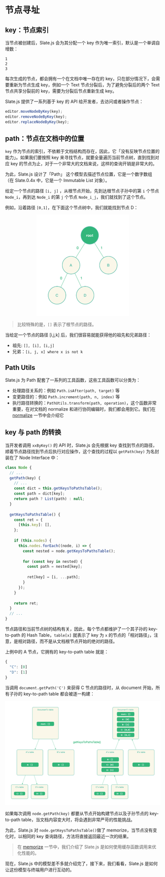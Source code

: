 # 节点寻址

## key：节点索引

当节点被创建后，Slate.js 会为其分配一个 key 作为唯一索引，默认是一个单调自增数：

```
1
2
3
```

每次生成的节点，都会拥有一个在文档中唯一存在的 key，只在部分情况下，会需要重新为节点生成 key，例如一个 Text 节点分裂后，为了避免分裂后的两个 Text 节点共享分裂前的 key，需要为分裂后节点重新生成 key。

Slate.js 提供了一系列基于 key 的 API 给开发者，去访问或者操作节点：

```js
editor.moveNodeByKey(key);
editor.removeNodeByKey(key);
editor.replaceNodeByKey(key);
```

## path：节点在文档中的位置

`key` 作为节点的索引，不依赖于文档结构而存在，因此，它「没有反映节点位置的能力」。如果我们要按照 key 来寻找节点，就要全量遍历当前节点树，直到找到对应 key 的节点为止，对于一个非常大的文档来说，这样的查询开销是非常大的。

为此，Slate.js 设计了「Path」 这个模型去描述节点位置，它是一个数字数组（在 Slate.0.4x 中，它是一个 Immutable List 对象）。

给定一个节点的路径 `[i, j]` ，从根节点开始，先到达根节点子孙中的第 `i` 个节点 `Node_i`，再到达 `Node_i` 的第 `j` 个节点 `Node_i_j`，我们就找到了这个节点。

例如，沿着路径 `[0,1]`，在下面这个节点树中，我们就能找到节点 D：

<p align="center">
	<img src="./statics/slate-path-demo.png" width="300" />
</p>

> 比较特殊的是，`[]` 表示了根节点的路径。

当给定一个节点的路径 [i,j,k] 后，我们很容易就能获得他的祖先和兄弟路径：

- 祖先: `[], [i], [i,j]`
- 兄弟：`[i, j, x] where x is not k`

## Path Utils

Slate.js 为 Path 配套了一系列的工具函数，这些工具函数可以分类为：

- 处理路径关系的：例如 `Path.isAfter(path, target)` 等
- 变更路径的：例如 `Path.increment(path, n, index)` 等
- 执行路径转换的：`PathUtils.transform(path, operation)`，这个函数非常重要，在对文档的 normalize 和进行协同编辑时，我们都会用到它。我们在 [normalize](./normalize.md) 一节中会介绍它

## key 与 path 的转换

当开发者调用 `xxByKey()` 的 API 时，Slate.js 会先根据 key 查找到节点的路径，顺着节点路径找到节点后执行对应操作，这个查找的过程以 `getPath(key)` 为名封装在了 Node Interface 中：

```js
class Node {
  // ...
  getPath(key) {
    // ...
    const dict = this.getKeysToPathsTable();
    const path = dict[key];
    return path ? List(path) : null;
  }

  getKeysToPathsTable() {
    const ret = {
      [this.key]: [],
    };

    if (this.nodes) {
      this.nodes.forEach((node, i) => {
        const nested = node.getKeysToPathsTable();

        for (const key in nested) {
          const path = nested[key];

          ret[key] = [i, ...path];
        }
      });
    }

    return ret;
  }
  // ...
}
```

节点路径和当前节点树的结构有关，因此，每个节点都维护了一个其子孙的 key-to-path 的 Hash Table，`table[x]` 就表示了 key 为 `x` 的节点的「相对路径」，注意，是相对路径，而不是从文档根节点开始的绝对的路径。

上例中的 A 节点，它拥有的 key-to-path table 就是：

```js
{
  "C": [0]
  "D": [1]
}
```

当调用 `document.getPath('C')` 来获得 C 节点的路径时，从 document 开始，所有子孙的 key-to-path table 都会被逐一构建：

<p align="center">
	<img src="./statics/get-keys-to-paths-table.png" />
</p>

如果每次调用 `node.getPath(key)` 都要从节点开始构建节点以及子孙节点的 key-to-path table，当文档内容变大时，将会遇到非常严苛的性能挑战。

为此，Slate.js 对 `node.getKeysToPathsTable()`做了 memorize，当节点没有变化时，以相同的 key 查询路径，方法将直接返回最近一次的结果。

> 在 [memorize](./memozie.md) 一节中，我们介绍了 Slate.js 是如何使用缓存函数调用来优化性能的。

现在，Slate.js 中的模型差不多就介绍完了，接下来，我们看看，Slate.js 是如何让这份模型与终端用户进行互动的。
